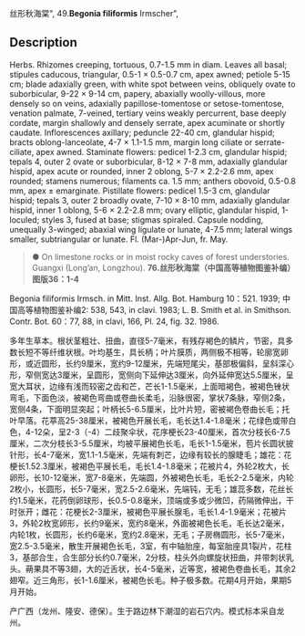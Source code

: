 丝形秋海棠",
49.**Begonia filiformis** Irmscher",

## Description
Herbs. Rhizomes creeping, tortuous, 0.7-1.5 mm in diam. Leaves all basal; stipules caducous, triangular, 0.5-1 × 0.5-0.7 cm, apex awned; petiole 5-15 cm; blade adaxially green, with white spot between veins, obliquely ovate to suborbicular, 9-22 × 9-14 cm, papery, abaxially woolly-villous, more densely so on veins, adaxially papillose-tomentose or setose-tomentose, venation palmate, 7-veined, tertiary veins weakly percurrent, base deeply cordate, margin shallowly and densely serrate, apex acuminate or shortly caudate. Inflorescences axillary; peduncle 22-40 cm, glandular hispid; bracts oblong-lanceolate, 4-7 × 1.1-1.5 mm, margin long ciliate or serrate-ciliate, apex awned. Staminate flowers: pedicel 1-2.3 cm, glandular hispid; tepals 4, outer 2 ovate or suborbicular, 8-12 × 7-8 mm, adaxially glandular hispid, apex acute or rounded, inner 2 oblong, 5-7 × 2.2-2.6 mm, apex rounded; stamens numerous; filaments ca. 1.5 mm; anthers obovoid, 0.5-0.8 mm, apex ± emarginate. Pistillate flowers: pedicel 1.5-3 cm, glandular hispid; tepals 3, outer 2 broadly ovate, 7-10 × 8-10 mm, adaxially glandular hispid, inner 1 oblong, 5-6 × 2.2-2.8 mm; ovary elliptic, glandular hispid, 1-loculed; styles 3, fused at base; stigmas spiraled. Capsule nodding, unequally 3-winged; abaxial wing ligulate or lunate, 4-7.5 mm; lateral wings smaller, subtriangular or lunate. Fl. (Mar-)Apr-Jun, fr. May.

> ● On limestone rocks or in moist rocky caves of forest understories. Guangxi (Long’an, Longzhou).
**76.丝形秋海棠（中国高等植物图鉴补编）图版36：1-4**

Begonia filiformis Irmsch. in Mitt. Inst. Allg. Bot. Hamburg 10：521. 1939; 中国高等植物图鉴补编2: 538, 543, in clavi. 1983; L. B. Smith et al. in Smithson. Contr. Bot. 60：77, 88, in clavi, 166, Pl. 24, fig. 32. 1986.

多年生草本。根状茎粗壮、扭曲，直径5-7毫米，有残存褐色的鳞片，节密，具多数长短不等纤维状根。叶均基生，具长柄；叶片膜质，两侧极不相等，轮廓宽卵形，或近圆形，长约9厘米，宽约9-12厘米，先端短尾尖，基部极偏斜，呈斜深心形，窄侧宽达3厘米，呈圆形，宽侧向下延伸达3厘米，向外延伸宽达5.5厘米，呈宽大耳状，边缘有浅而较密之齿和芒，芒长1-1.5毫米，上面暗褐色，被褐色锉状弯毛，下面色淡，被褐色弯曲或卷曲长柔毛，沿脉很密，掌状7条脉，窄侧2条，宽侧4条，下面明显突起；叶柄长5-6.5厘米，比叶片短，密被褐色卷曲长毛；托叶早落。花葶高25-38厘米，被褐色开展长毛，毛长达1.4-1.8毫米；花绿色或带白色，4-12朵，呈2-3（-4）二歧聚伞状，花序梗长23-40厘米，首次分枝长6-7.5厘米，二次分枝长3-5.5厘米，均被平展褐色长毛，毛长1-1.5毫米，苞片长圆状披针形，长4-7毫米，宽1.1-1.5毫米，先端有刺芒，边缘有较长的腺睫毛；雄花：花梗长1.52.3厘米，被褐色平展长毛，毛长1.4-1.8毫米；花被片4，外轮2枚大，长卵形，长10-12毫米，宽7-8毫米，先端圆，外被褐色长毛，毛长2-2.5毫米，内轮2枚小，长圆形，长5-7毫米，宽2.5-2.6毫米，先端钝，无毛；雄蕊多数，花丝长约1.5毫米，花药倒卵球形，长0.5-0.8毫米，顶端或多或少微凹，药隔微伸出，干时张开；雌花：花梗长2-3厘米，被褐色平展长腺毛，毛长1.4-1.9毫米；花被片3，外轮2枚宽卵形，长约9毫米，宽约8毫米，外面被褐色长毛，毛长达2毫米，内轮1枚，长圆形，长约6毫米，宽约2.8毫米，无毛；子房椭圆形，长5-7毫米，宽2.5-3.5毫米，散生开展褐色长毛，3室，有中轴胎座，每室胎座具1裂片，花柱3，基部合生，合生部分长约0.7毫米，2分枝，柱头外向螺旋状扭曲，并带刺状乳头。蒴果具不等3翅，大的近舌状，长4-5毫米，近等宽，被褐色卷曲长毛，其余2翅窄。近三角形，长1-1.6厘米，被褐色长毛。种子极多数。花期4月开始，果期5月开始。

产广西（龙州、隆安、德保）。生于路边林下潮湿的岩石穴内。模式标本采自龙州。
